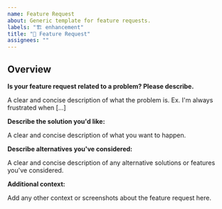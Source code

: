 ```yaml
---
name: Feature Request
about: Generic template for feature requests.
labels: "🏗️ enhancement"
title: "🤩 Feature Request"
assignees: ""
---
```


## Overview

**Is your feature request related to a problem? Please describe.**

A clear and concise description of what the problem is. Ex. I'm always frustrated when [...]

**Describe the solution you'd like:**

A clear and concise description of what you want to happen.

**Describe alternatives you've considered:**

A clear and concise description of any alternative solutions or features you've considered.

**Additional context:**

Add any other context or screenshots about the feature request here.
